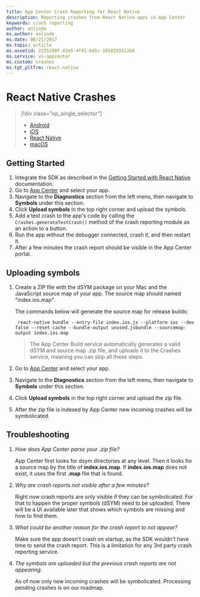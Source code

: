 ```yaml
---
title: App Center Crash Reporting for React Native
description: Reporting crashes from React Native apps in App Center
keywords: crash reporting
author: anlinde
ms.author: anlinde
ms.date: 08/21/2017
ms.topic: article
ms.assetid: 2155290f-43e5-4f41-b45c-1658293313b8
ms.service: vs-appcenter
ms.custom: crashes
ms.tgt_pltfrm: react-native
---
```


# React Native Crashes

> [!div class="op_single_selector"]
> * [Android](android.md)
> * [iOS](ios.md)
> * [React Native](react-native.md)
> * [macOS](macos.md)

## Getting Started

1. Integrate the SDK as described in the [Getting Started with React Native](~/sdk/getting-started/react-native.md) documentation.
2. Go to [App Center](https://appcenter.ms/apps) and select your app.
3. Navigate to the **Diagnostics** section from the left menu, then navigate to **Symbols** under this section.
4. Click **Upload symbols** in the top right corner and upload the symbols.
5. Add a test crash to the app's code by calling the `Crashes.generateTestCrash()` method of the crash reporting module as an action to a button.
6. Run the app without the debugger connected, crash it, and then restart it.
7. After a few minutes the crash report should be visible in the App Center portal.

## Uploading symbols

1. Create a ZIP file with the dSYM package on your Mac and the JavaScript source map of your app. The source map should named "index.ios.map".

    The commands below will generate the source map for release builds:

        react-native bundle --entry-file index.ios.js --platform ios --dev false --reset-cache --bundle-output unused.jsbundle --sourcemap-output index.ios.map

    > The App Center Build service automatically generates a valid dSYM and source map .zip file, and uploads it to the Crashes service, meaning you can skip all these steps.

2. Go to [App Center](https://appcenter.ms/apps) and select your app.
3. Navigate to the **Diagnostics** section from the left menu, then navigate to **Symbols** under this section.
4. Click **Upload symbols** in the top right corner and upload the zip file.
5. After the zip file is indexed by App Center new incoming crashes will be symbolicated.

## Troubleshooting

1. *How does App Center parse your .zip file?*

    App Center first looks for dsym directories at any level. Then it looks for a source map by the title of **index.ios.map**. If **index.ios.map** does not exist, it uses the first **.map** file that is found.

2. *Why are crash reports not visible after a few minutes?*

    Right now crash reports are only visible if they can be symbolicated. For that to happen the proper symbols (dSYM) need to be uploaded. There will be a UI available later that shows which symbols are missing and how to find them.

2. *What could be another reason for the crash report to not appear?*

    Make sure the app doesn't crash on startup, as the SDK wouldn't have time to send the crash report. This is a limitation for any 3rd party crash reporting service.

3. *The symbols are uploaded but the previous crash reports are not appearing.*

    As of now only new incoming crashes will be symbolicated. Processing pending crashes is on our roadmap.
